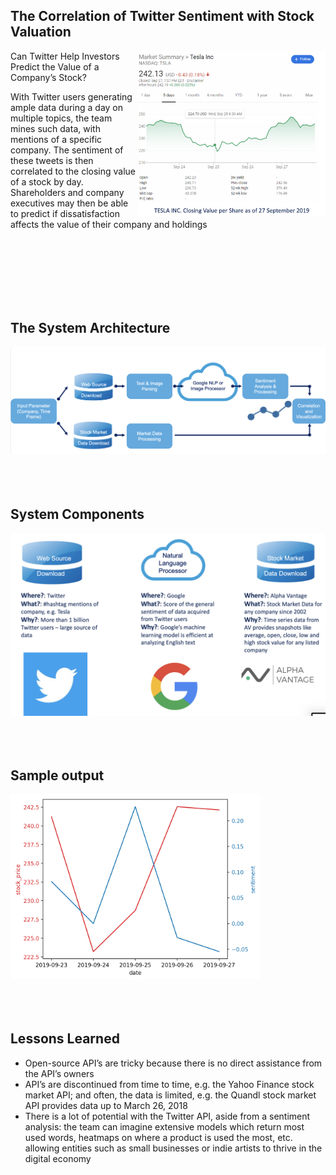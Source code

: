 ## The Correlation of Twitter Sentiment with Stock Valuation
<img align="right" src=https://github.com/yerlansharipov/customer_consent/blob/master/pictures/market_summary.png width=300/>

Can Twitter Help Investors Predict the Value of a Company’s Stock?


With Twitter users generating ample data during a day on multiple topics, the team  mines such data, with mentions of a specific company. The sentiment of these tweets is then correlated to the closing value of a stock by day. 
Shareholders and company executives may then be able to predict if dissatisfaction affects the value of their company and holdings

<br/><br/>
<br/><br/>
<br/><br/>



## The System Architecture
<img src=https://github.com/yerlansharipov/customer_consent/blob/master/pictures/system_architecture.png width=1200/>
<br/><br/>
<br/><br/>

## System Components
<img src=https://github.com/yerlansharipov/customer_consent/blob/master/pictures/system_components.png width=800/>
<br/><br/>
<br/><br/>

## Sample output
<img src=https://github.com/yerlansharipov/customer_consent/blob/master/pictures/sample_output_graph.png width=400/>
<br/><br/>
<br/><br/>

## Lessons Learned
- Open-source API’s are tricky because there is no direct assistance from the API’s owners
- API’s are discontinued from time to time, e.g. the Yahoo Finance stock market API; and often, the data is limited, e.g. the Quandl stock market API provides data up to March 26, 2018
- There is a lot of potential with the Twitter API, aside from a sentiment analysis: the team can imagine extensive models which return most used words, heatmaps on where a product is used the most, etc. allowing entities such as small businesses or indie artists to thrive in the digital economy


